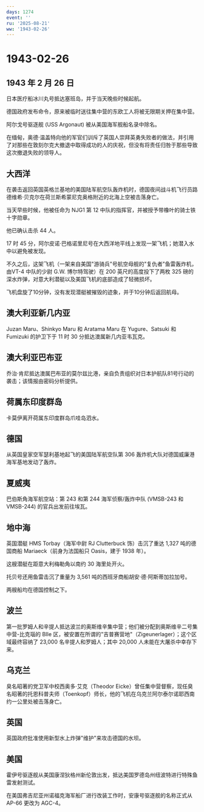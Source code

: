 ```yaml
---
days: 1274
event: ''
ru: '2025-08-21'
ww: '1943-02-26'
---
```


# 1943-02-26

## 1943 年 2 月 26 日

日本医疗船冰川丸号抵达塞班岛，并于当天晚些时候起航。

德国政府发布命令，原来被临时送往集中营的东欧工人将被无限期关押在集中营。

阿尔戈号驱逐舰 (USS Argonaut) 被从美国海军舰船名录中除名。

在缅甸，奥德·温盖特向他的军官们训斥了英国人崇拜英勇失败者的做法，并引用了对那些在敦刻尔克大撤退中取得成功的人的庆祝，但没有将责任归咎于那些导致这次撤退失败的领导人。

## 大西洋

在袭击返回英国英格兰基地的美国陆军航空队轰炸机时，德国夜间战斗机飞行员路德维希·贝克尔在荷兰斯希蒙尼克奥格附近的北海上空被击落身亡。

当天早些时候，他被任命为 NJG1 第 12
中队的指挥官，并被授予带橡叶的骑士铁十字勋章。

他已确认击杀 44 人。

17 时 45
分，阿尔皮诺·巴格诺里尼号在大西洋地平线上发现一架飞机；她潜入水中以避免被发现。

不久之后，这架飞机（一架来自美国"游骑兵"号航空母舰的"复仇者"鱼雷轰炸机，由VT-4
中队的少尉 G.W. 博尔特驾驶）在 200 英尺的高度投下了两枚 325
磅的深水炸弹，对意大利潜艇以及美国飞机的底部造成了轻微损坏。

飞机盘旋了10分钟，没有发现潜艇被摧毁的迹象，并于10分钟后返回航母。

## 澳大利亚新几内亚

Juzan Maru、Shinkyo Maru 和 Aratama Maru 在 Yugure、Satsuki 和 Fumizuki
的护卫下于 11 时 30 分抵达澳属新几内亚韦瓦克。

## 澳大利亚巴布亚

乔治·肯尼抵达澳属巴布亚的莫尔兹比港，亲自负责组织对日本护航队81号行动的袭击；该情报由密码分析提供。

## 荷属东印度群岛

卡莫伊离开荷属东印度群岛爪哇岛泗水。

## 德国

从英国皇家空军瑟利基地起飞的美国陆军航空队第 306
轰炸机大队对德国威廉港海军基地发动了轰炸。

## 夏威夷

巴伯斯角海军航空站：第 243 和第 244 海军侦察/轰炸中队 (VMSB-243 和
VMSB-244) 的官兵出发前往埃瓦。

## 地中海

英国潜艇 HMS Torbay（海军中尉 RJ Clutterbuck 饰）击沉了重达 1,327
吨的德国商船 Mariaeck（前身为法国船只 Oasis，建于 1938 年）。

这艘潜艇在距意大利梅勒角以南约 30 海里处开火。

托贝号还用鱼雷击沉了重量为 3,561 吨的西班牙商船胡安·德·阿斯蒂加拉加号。

两艘船均在德国控制之下。

## 波兰

第一批罗姆人和辛提人抵达波兰的奥斯维辛集中营；他们被分配到奥斯维辛二号集中营-比克瑙的
BIIe 区，被安置在所谓的"吉普赛营地"（Zigeunerlager）；这个区域最终容纳了
23,000 名辛提人和罗姆人；其中 20,000 人未能在大屠杀中幸存下来。

## 乌克兰

臭名昭著的党卫军中校西奥多·艾克（Theodor
Eicke）曾任集中营督察，现任臭名昭著的托恩科普夫师（Toenkopf）师长，他的飞机在乌克兰阿尔泰尔诺耶西南约一公里处被击落身亡。

## 英国

英国政府批准使用新型水上炸弹"维护"来攻击德国的水坝。

## 美国

霍伊号驱逐舰从美国康涅狄格州新伦敦出发，抵达美国罗德岛州纽波特进行特殊鱼雷发射测试。

在美国弗吉尼亚州诺福克海军船厂进行改装工作时，安康号驱逐舰的名称正式从
AP-66 更改为 AGC-4。